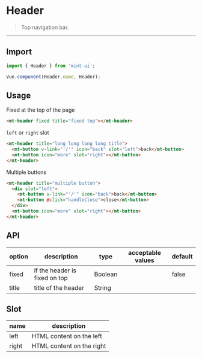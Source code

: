 # Header

> Top navigation bar.

-------------

## Import

```javascript
import { Header } from 'mint-ui';

Vue.component(Header.name, Header);
```

## Usage

Fixed at the top of the page

```html
<mt-header fixed title="fixed top"></mt-header>
```

`left` or `right` slot

```html
<mt-header title="long long long long title">
  <mt-button v-link="'/'" icon="back" slot="left">back</mt-button>
  <mt-button icon="more" slot="right"></mt-button>
</mt-header>
```

Multiple buttons

```html
<mt-header title="multiple button">
  <div slot="left">
    <mt-button v-link="'/'" icon="back">back</mt-button>
    <mt-button @click="handleClose">close</mt-button>
  </div>
  <mt-button icon="more" slot="right"></mt-button>
</mt-header>
```

## API
| option | description | type | acceptable values | default |
|------|-------|---------|-------|--------|
| fixed | if the header is fixed on top | Boolean | | false |
| title | title of the header | String | | |

## Slot
| name | description |
|------|--------|
| left | HTML content on the left |
| right | HTML content on the right |
